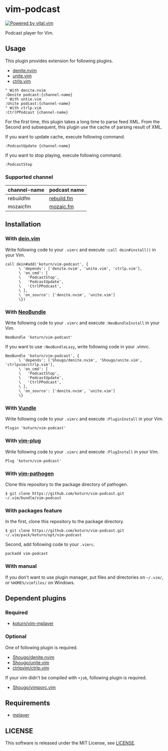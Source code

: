 vim-podcast
===========

[![Powered by vital.vim](https://img.shields.io/badge/powered%20by-vital.vim-80273f.svg)](https://github.com/vim-jp/vital.vim)

Podcast player for Vim.


## Usage

This plugin provides extension for following plugins.

- [denite.nvim](https://github.com/Shougo/denite.nvim)
- [unite.vim](https://github.com/Shougo/unite.vim)
- [ctrlp.vim](https://github.com/ctrlpvim/ctrlp.vim)

```vim
" With denite.nvim
:Denite podcast:{channel-name}
" With untie.vim
:Unite podcast:{channel-name}
" With ctrlp.vim
:CtrlPPodcast {channel-name}
```

For the first time, this plugin takes a long time to parse feed XML. From the
Second and subsequent, this plugin use the cache of parsing result of XML.

If you want to update cache, execute following command.

```vim
:PodcastUpdate {channel-name}
```

If you want to stop playing, execute following command.

```vim
:PodcastStop
```


### Supported channel

channel-name | podcast name
-------------|---------------------------------
rebuildfm    | [rebuild.fm](https://rebuild.fm)
mozaicfm     | [mozaic.fm](https://mozaic.fm)


## Installation

### With [dein.vim](https://github.com/Shougo/neobundle.vim)

Write following code to your `.vimrc` and execute `:call dein#install()` in
your Vim.

```vim
call dein#add('koturn/vim-podcast', {
      \ 'depends': ['denite.nvim', 'unite.vim', 'ctrlp.vim'],
      \ 'on_cmd': [
      \   'PodcastStop',
      \   'PodcastUpdate',
      \   'CtrlPPodcast',
      \ ],
      \ 'on_source': ['denite.nvim', 'unite.vim']
      \})
```

### With [NeoBundle](https://github.com/Shougo/neobundle.vim)

Write following code to your `.vimrc` and execute `:NeoBundleInstall` in your
Vim.

```vim
NeoBundle 'koturn/vim-podcast'
```

If you want to use `:NeoBundleLazy`, write following code in your .vimrc.

```vim
NeoBundle 'koturn/vim-podcast', {
      \ 'depends': ['Shougo/denite.nvim', 'Shougo/unite.vim', 'ctrlpvim/ctrlp.vim'],
      \ 'on_cmd': [
      \   'PodcastStop',
      \   'PodcastUpdate',
      \   'CtrlPPodcast',
      \ ],
      \ 'on_source': ['denite.nvim', 'unite.vim']
      \}
```

### With [Vundle](https://github.com/VundleVim/Vundle.vim)

Write following code to your `.vimrc` and execute `:PluginInstall` in your Vim.

```vim
Plugin 'koturn/vim-podcast'
```

### With [vim-plug](https://github.com/junegunn/vim-plug)

Write following code to your `.vimrc` and execute `:PlugInstall` in your Vim.

```vim
Plug 'koturn/vim-podcast'
```

### With [vim-pathogen](https://github.com/tpope/vim-pathogen)

Clone this repository to the package directory of pathogen.

```
$ git clone https://github.com/koturn/vim-podcast.git ~/.vim/bundle/vim-podcast
```

### With packages feature

In the first, clone this repository to the package directory.

```
$ git clone https://github.com/koturn/vim-podcast.git ~/.vim/pack/koturn/opt/vim-podcast
```

Second, add following code to your `.vimrc`.

```vim
packadd vim-podcast
```

### With manual

If you don't want to use plugin manager, put files and directories on
`~/.vim/`, or `%HOME%/vimfiles/` on Windows.


## Dependent plugins

### Required

- [koturn/vim-mplayer](https://github.com/koturn/vim-mplayer)

### Optional

One of following plugin is required.

- [Shougo/denite.nvim](https://github.com/Shougo/denite.nvim)
- [Shougo/unite.vim](https://github.com/Shougo/unite.vim)
- [ctrlpvim/ctrlp.vim](https://github.com/ctrlpvim/ctrlp.vim)

If your vim didn't be compiled with `+job`, following plugin is required.

- [Shougo/vimporc.vim](https://github.com/Shougo/vimporc.vim)


## Requirements

- [mplayer](http://www.mplayerhq.hu)


## LICENSE

This software is released under the MIT License, see [LICENSE](LICENSE).

